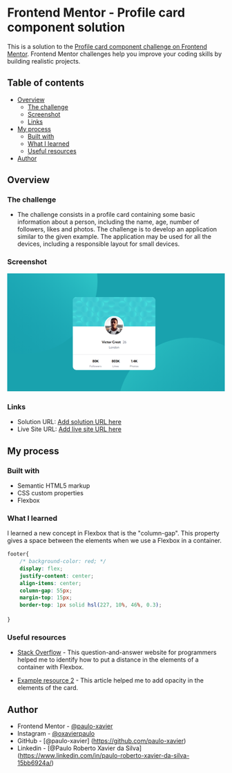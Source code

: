 # Frontend Mentor - Profile card component solution

This is a solution to the [Profile card component challenge on Frontend Mentor](https://www.frontendmentor.io/challenges/profile-card-component-cfArpWshJ). Frontend Mentor challenges help you improve your coding skills by building realistic projects. 

## Table of contents

- [Overview](#overview)  
  - [The challenge](#the-challenge) 
  - [Screenshot](#screenshot)  
  - [Links](#links) 
- [My process](#my-process) 
  - [Built with](#built-with) 
  - [What I learned](#what-i-learned) 
  - [Useful resources](#useful-resources)
- [Author](#author)

## Overview

### The challenge

- The challenge consists in a profile card containing some basic information about a person, including the name, age, number of followers, likes and
photos. The challenge is to develop an application similar to the given example. The application may be used for all the devices, including a responsible layout for small devices.  

### Screenshot

![Screenshot](./src/images/profile-card.png)


### Links

- Solution URL: [Add solution URL here](https://your-solution-url.com)
- Live Site URL: [Add live site URL here](https://your-live-site-url.com)

## My process

### Built with

- Semantic HTML5 markup
- CSS custom properties
- Flexbox


### What I learned

I learned a new concept in Flexbox that is the "column-gap". This property gives a space between the elements when we use a Flexbox in a container. 


```css
footer{
    /* background-color: red; */
    display: flex;
    justify-content: center;
    align-items: center;
    column-gap: 55px;
    margin-top: 15px;
    border-top: 1px solid hsl(227, 10%, 46%, 0.3);
    
}
```

### Useful resources

- [Stack Overflow](https://stackoverflow.com/questions/20626685/how-do-i-set-distance-between-flexbox-items) - This question-and-answer website for programmers helped me to identify how to put a distance in the elements of a container with Flexbox. 

- [Example resource 2](https://linuxhint.com/can-you-set-border-opacity-in-css/) - This article helped me to add opacity in the elements of the card. 

## Author
- Frontend Mentor - [@paulo-xavier](https://www.frontendmentor.io/profile/paulo-xavier)
- Instagram - [@oxavierpaulo](https://www.instagram.com/oxavierpaulo/)
- GitHub - [@paulo-xavier] (https://github.com/paulo-xavier)
- Linkedin - [@Paulo Roberto Xavier da Silva] (https://www.linkedin.com/in/paulo-roberto-xavier-da-silva-15bb6924a/)

